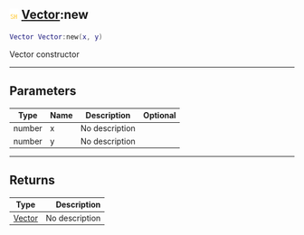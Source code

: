 ## ![shared](../../.gitbook/assets/shared.png) [Vector](vector):new

```lua
Vector Vector:new(x, y)
```

Vector constructor

------
## Parameters

| Type   | Name | Description | Optional |
| ------ | ---- | ----------- | -------: |
| number | x | No description |  |
| number | y | No description |  |


------
## Returns

| Type   | Description |
| ------ | ----------: |
| [Vector](vector) | No description |

